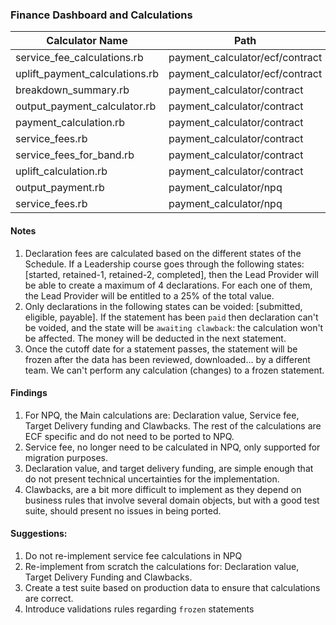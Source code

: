 ### Finance Dashboard and Calculations

| Calculator Name                | Path                            | 
|--------------------------------|---------------------------------|
| service_fee_calculations.rb    | payment_calculator/ecf/contract |
| uplift_payment_calculations.rb | payment_calculator/ecf/contract |
| breakdown_summary.rb           | payment_calculator/contract     |
| output_payment_calculator.rb   | payment_calculator/contract     |
| payment_calculation.rb         | payment_calculator/contract     |
| service_fees.rb                | payment_calculator/contract     |
| service_fees_for_band.rb       | payment_calculator/contract     |
| uplift_calculation.rb          | payment_calculator/contract     |
| output_payment.rb              | payment_calculator/npq          |
| service_fees.rb                | payment_calculator/npq          |

#### Notes

1. Declaration fees are calculated based on the different states of the
   Schedule. If a Leadership course goes through the following states:
   [started, retained-1, retained-2, completed], then the Lead Provider will be
   able to create a maximum of 4 declarations. For each one of them, the Lead
   Provider will be entitled to a 25% of the total value.
2. Only declarations in the following states can be
   voided: [submitted, eligible, payable]. If the statement has been `paid` then
   declaration can't be voided, and the state will be `awaiting clawback`: the
   calculation won't be affected. The money will be deducted in the next
   statement.
3. Once the cutoff date for a statement passes, the statement will be frozen
   after the data has been reviewed, downloaded... by a different team.
   We can't perform any calculation (changes) to a frozen statement.

#### Findings

1. For NPQ, the Main calculations are: Declaration value, Service fee, Target
   Delivery funding and Clawbacks. The rest of the calculations are ECF specific
   and do not need to be ported to NPQ.
2. Service fee, no longer need to be calculated in NPQ, only supported for
   migration purposes.
3. Declaration value, and target delivery funding, are simple enough that do not
   present technical uncertainties for the implementation.
4. Clawbacks, are a bit more difficult to implement as they depend on business
   rules that involve several domain objects, but with a good test suite, should
   present no issues in being ported.

#### Suggestions:

1. Do not re-implement service fee calculations in NPQ
2. Re-implement from scratch the calculations for: Declaration value, Target
   Delivery Funding and Clawbacks.
3. Create a test suite based on production data to ensure that calculations are
   correct.
4. Introduce validations rules regarding `frozen` statements

